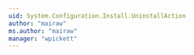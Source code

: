 ```yaml
---
uid: System.Configuration.Install.UninstallAction
author: "mairaw"
ms.author: "mairaw"
manager: "wpickett"
---
```

